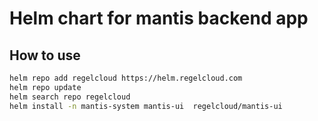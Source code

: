 # Helm chart for mantis backend app

## How to use
```bash
helm repo add regelcloud https://helm.regelcloud.com
helm repo update
helm search repo regelcloud 
helm install -n mantis-system mantis-ui  regelcloud/mantis-ui 
```